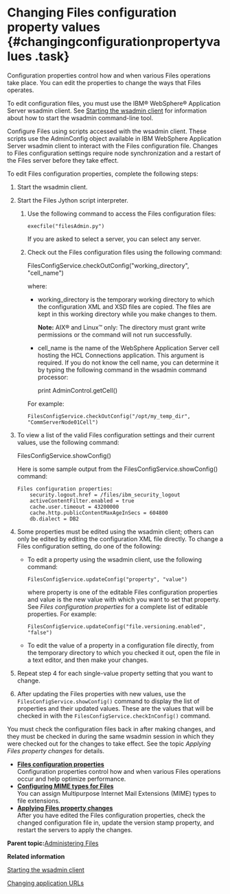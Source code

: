 # Changing Files configuration property values {#changingconfigurationpropertyvalues .task}

Configuration properties control how and when various Files operations take place. You can edit the properties to change the ways that Files operates.

To edit configuration files, you must use the IBM® WebSphere® Application Server wsadmin client. See [Starting the wsadmin client](t_admin_wsadmin_starting.md) for information about how to start the wsadmin command-line tool.

Configure Files using scripts accessed with the wsadmin client. These scripts use the AdminConfig object available in IBM WebSphere Application Server wsadmin client to interact with the Files configuration file. Changes to Files configuration settings require node synchronization and a restart of the Files server before they take effect.

To edit Files configuration properties, complete the following steps:

1.  Start the wsadmin client.

2.  Start the Files Jython script interpreter.

    1.  Use the following command to access the Files configuration files:

        ```
        execfile("filesAdmin.py")
        ```

        If you are asked to select a server, you can select any server.

    2.  Check out the Files configuration files using the following command:

        FilesConfigService.checkOutConfig\("working\_directory", "cell\_name"\)

        where:

        -   working\_directory is the temporary working directory to which the configuration XML and XSD files are copied. The files are kept in this working directory while you make changes to them.

            **Note:** AIX® and Linux™ only: The directory must grant write permissions or the command will not run successfully.

        -   cell\_name is the name of the WebSphere Application Server cell hosting the HCL Connections application. This argument is required. If you do not know the cell name, you can determine it by typing the following command in the wsadmin command processor:

            print AdminControl.getCell\(\)

        For example:

        ```
        FilesConfigService.checkOutConfig("/opt/my_temp_dir", "CommServerNode01Cell")
        ```

3.  To view a list of the valid Files configuration settings and their current values, use the following command:

    FilesConfigService.showConfig\(\)

    Here is some sample output from the FilesConfigService.showConfig\(\) command:

    ```
    Files configuration properties:
    	security.logout.href = /files/ibm_security_logout
    	activeContentFilter.enabled = true
    	cache.user.timeout = 43200000
    	cache.http.publicContentMaxAgeInSecs = 604800
    	db.dialect = DB2
    
    ```

4.  Some properties must be edited using the wsadmin client; others can only be edited by editing the configuration XML file directly. To change a Files configuration setting, do one of the following:

    -   To edit a property using the wsadmin client, use the following command:

        ```
        FilesConfigService.updateConfig("property", "value")
        ```

        where property is one of the editable Files configuration properties and value is the new value with which you want to set that property. See *Files configuration properties* for a complete list of editable properties. For example:

        ```
        FilesConfigService.updateConfig("file.versioning.enabled", "false")
        ```

    -   To edit the value of a property in a configuration file directly, from the temporary directory to which you checked it out, open the file in a text editor, and then make your changes.
5.  Repeat step 4 for each single-value property setting that you want to change.

6.  After updating the Files properties with new values, use the `FilesConfigService.showConfig()` command to display the list of properties and their updated values. These are the values that will be checked in with the `FilesConfigService.checkInConfig()` command.


You must check the configuration files back in after making changes, and they must be checked in during the same wsadmin session in which they were checked out for the changes to take effect. See the topic *Applying Files property changes* for details.

-   **[Files configuration properties](../admin/r_admin_files_config_properties2.md)**  
Configuration properties control how and when various Files operations occur and help optimize performance.
-   **[Configuring MIME types for Files](../admin/t_admin_files_config_mime.md)**  
You can assign Multipurpose Internet Mail Extensions \(MIME\) types to file extensions.
-   **[Applying Files property changes](../admin/t_admin_files_config_apply.md)**  
After you have edited the Files configuration properties, check the changed configuration file in, update the version stamp property, and restart the servers to apply the changes.

**Parent topic:**[Administering Files](../admin/c_admin_files_overview.md)

**Related information**  


[Starting the wsadmin client](../admin/t_admin_wsadmin_starting.md)

[Changing application URLs](../admin/t_admin_common_change_context_root.md)

